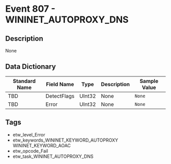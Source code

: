 # Event 807 - WININET_AUTOPROXY_DNS

## Description
None

## Data Dictionary
|Standard Name|Field Name|Type|Description|Sample Value|
|---|---|---|---|---|
|TBD|DetectFlags|UInt32|None|`None`|
|TBD|Error|UInt32|None|`None`|

## Tags
* etw_level_Error
* etw_keywords_WININET_KEYWORD_AUTOPROXY WININET_KEYWORD_AOAC
* etw_opcode_Fail
* etw_task_WININET_AUTOPROXY_DNS